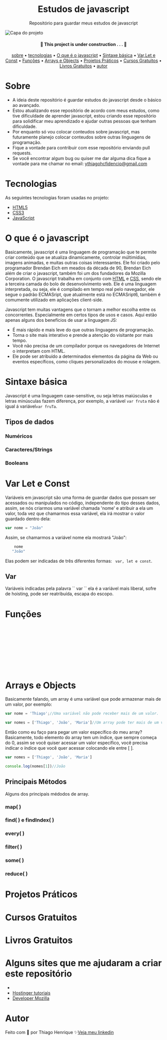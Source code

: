 
<h1 align="center"> Estudos de javascript </h1>

<p align="center"> Repositório para guardar meus estudos de javascript </p>

<img src="https://amplificadigital.com.br/wp-content/uploads/2019/12/amplifica_banner_blog_programaccca7acc83o.webp" alt="Capa do projeto">

<h4 align="center">🚧  This project is under construction . . .  🚧 </h4>

<p align="center">
    <a href="#sobre">sobre</a> •
    <a href="#tecnologias">tecnologias</a> •
    <a href="#O-que-é-o-javascript">O que é o javascript</a> •
    <a href="#Sintaxe-básica">Sintaxe básica</a> •
    <a href="#Var-Let-e-Const">Var,Let e Const</a> •
    <a href="#Funções">Funções</a> •
    <a href="#Arrays-e-Objects">Arrays e Objects</a> •
    <a href="#Projetos-Práticos">Projetos Práticos</a> •
    <a href="#Cursos-Gratuitos">Cursos Gratuitos</a> •
    <a href="#Livros-Gratuitos">Livros Gratuitos</a> •
    <a href="#autor">autor</a> 
</p>

# Sobre

- A ideia deste repositório é guardar estudos do javascript desde o básico ao avançado.
- Estou atualizando esse repositório de acordo com meus estudos, como tive dificuldade de aprender javascript, estou criando esse repositório para solidificar meu aprendizado e ajudar outras pessoas que tenham dificuldade.
- Por enquanto só vou colocar conteudos sobre javascript, mas futuramente planejo colocar conteudos sobre outras linguagens de programação.
- Fique a vontade para contribuir com esse repositório enviando pull requests.
- Se você encontrar algum bug ou quiser me dar alguma dica fique a vontade para me chamar no email: ythiagohcfidencio@gmail.com
 
# Tecnologias

As seguintes tecnologias foram usadas no projeto:

- <a href="https://developer.mozilla.org/pt-BR/docs/Web/HTML">HTML5</a>
- <a href="https://developer.mozilla.org/pt-BR/docs/Web/CSS">CSS3</a>
- <a href="https://developer.mozilla.org/pt-BR/docs/Web/JavaScript">JavaScript</a>

# O que é o javascript

Basicamente, javascript é uma linguagem de programação que te permite criar conteúdo que se atualiza dinamicamente, controlar múltimídias, imagens animadas, e muitas outras coisas interessantes. Ele foi criado pelo programador Brendan Eich em meados da década de 90, Brendan Eich além de criar o javascript, também foi um dos fundadores da Mozilla Corporation. O javascript trabalha em conjunto com <a href="https://developer.mozilla.org/pt-BR/docs/Web/HTML">HTML</a> e <a href="https://developer.mozilla.org/pt-BR/docs/Web/CSS">CSS</a>, sendo ele a terceira camada do bolo de desenvolvimento web. Ele é uma linguagem interpretada, ou seja,
ele é compilado em tempo real pelo navegador, ele segue o padrão ECMASript, que atualmente está no ECMASript6, também é comumente utilizado em aplicações client-side.

Javascript tem muitas vantagens que o tornam a melhor escolha entre os concorrentes. Especialmente em certos tipos de usos e casos. Aqui estão apenas alguns dos benefícios de usar a linguagem JS:

- É mais rápido e mais leve do que outras linguagens de programação.
- Torna o site mais interativo e prende a atenção do visitante por mais tempo.
- Você não precisa de um compilador porque os navegadores de Internet o interpretam com HTML.
- Ele pode ser atribuído a determinados elementos da página da Web ou eventos específicos, como cliques personalizados do mouse e rolagem.
  
# Sintaxe básica

Javascript é uma linguagem case-sensitive, ou seja letras maiúsculas e letras minúsculas fazem diferença, por exemplo, a variável ``` var fruta ``` não é igual á variável```var fruTa```.

<h2>Tipos de dados</h2>

<h3>Numéricos</h3>

<h3>Caracteres/Strings</h3>

<h3>Booleans</h3>

# Var Let e Const

Variáveis em javascript são uma forma de guardar dados que possam ser acessados ou manipulados no código, independente do tipo desses dados, assim, se nós criarmos uma variável chamada 'nome' e atribuir a ela um valor, toda vez que chamarmos essa variável, ela irá mostrar o valor guardado dentro dela:
```javascript
var nome = "João"  
```
Assim, se chamarmos a variável nome ela mostrará "João":
```javascript
    nome 
   "João"  
```
Elas podem ser indicadas de três diferentes formas: `` var, let e const``.
<h2>Var</h2>
Variáveis indicadas pela palavra `` var `` ela é a variável mais liberal, sofre de hoisting, pode ser reatribuída, escapa do escopo.

<!-- <h3>Hoisting</h3>

<h3>Reatribuição</h3>

<h3>Escopo</h3>

<h2>Let</h2>

<h2>Const</h2>
nao pode ser reatribuida -->

# Funções

<br>
<br>
<br>
<br>
<br>
<br>
<br>
<br>

# Arrays e Objects

Basicamente falando, um array é uma variável que pode armazenar mais de um valor, por exemplo:

```js
var nome = 'Thiago';//Uma variável não pode receber mais de um valor.

var nomes = ['Thiago', 'João', 'Maria']//Um array pode ter mais de um valor guardado dentro dele.

```

Então como eu faço para pegar um valor específico do meu array? Basicamente, todo elemento do array tem um índice, que sempre começa do 0, assim se você quiser acessar um valor específico, você precisa indicar o índice que você quer acessar colocando ele entre [ ].

```js
var nomes = ['Thiago', 'João', 'Maria']

console.log(nomes[1])//João

```

<h2>Principais Métodos</h2>

Alguns dos principais médodos de array.

<h3>map( )</h3>

<h3>find( ) e findIndex( )</h3>

<h3>every( )</h3>

<h3>filter( )</h3>

<h3>some( )</h3>

<h3>reduce( )</h3>

# Projetos Práticos

# Cursos Gratuitos

# Livros Gratuitos

# Alguns sites que me ajudaram a criar este repositório

   - <a href=""></a>
   - <a href="https://www.hostinger.com.br/tutoriais/o-que-e-javascript">Hostinger tutoriais</a>
   - <a href="https://developer.mozilla.org/en-US/docs/Web/JavaScript">Developer Mozilla</a>
    
    
# Autor

Feito com 💜 por Thiago Henrique ✨<a href="https://www.linkedin.com/in/thiago-fid%C3%AAncio-a24578224/">Veja meu linkedin</a>
